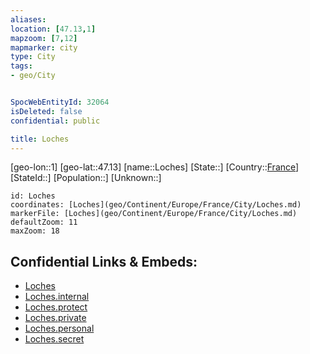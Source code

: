 ```yaml
---
aliases: 
location: [47.13,1]
mapzoom: [7,12] 
mapmarker: city 
type: City
tags:
- geo/City


SpocWebEntityId: 32064
isDeleted: false
confidential: public

title: Loches
---
```

[geo-lon::1]
[geo-lat::47.13]
[name::Loches]
[State::]
[Country::[France](geo/Continent/Europe/France.md)]
[StateId::]
[Population::]
[Unknown::]


```leaflet
id: Loches
coordinates: [Loches](geo/Continent/Europe/France/City/Loches.md)
markerFile: [Loches](geo/Continent/Europe/France/City/Loches.md)
defaultZoom: 11 
maxZoom: 18
```


## Confidential Links & Embeds: 
- [Loches](../../../../../../_public/geo/Continent/Europe/France/City/Loches.md) 
- [Loches.internal](../../../../../../_internal/geo/Continent/Europe/France/City/Loches.internal.md) 
- [Loches.protect](../../../../../../_protect/geo/Continent/Europe/France/City/Loches.protect.md) 
- [Loches.private](../../../../../../_private/geo/Continent/Europe/France/City/Loches.private.md) 
- [Loches.personal](../../../../../../_personal/geo/Continent/Europe/France/City/Loches.personal.md) 
- [Loches.secret](../../../../../../_secret/geo/Continent/Europe/France/City/Loches.secret.md) 
